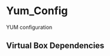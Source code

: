 # Yum_Config
YUM configuration



## Virtual Box Dependencies 
```  yum install gcc perl make kernel-headers kernel-devel elfutils-libelf-devel -y 
```

 
